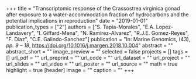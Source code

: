 +++
title = "Transcriptomic response of the Crassostrea virginica gonad after exposure to a water-accommodation fraction of hydrocarbons and the potential implications in reproduction"
date = "2019-01-01"
publication_types = ["2"]
authors = ["S. Tapia-Morales", "E.A. Lopez-Landavery", "I. Giffard-Mena", "N. Ramirez-Alvarez", "R.J.E. Gomez-Reyes", "F. Diaz", "C.E. Galindo-Sanchez"]
publication = "In: Marine Genomics, (43), _pp. 9 – 18_, https://doi.org/10.1016/j.margen.2018.10.004"
abstract = ""
abstract_short = ""
image_preview = ""
selected = false
projects = []
tags = []
url_pdf = ""
url_preprint = ""
url_code = ""
url_dataset = ""
url_project = ""
url_slides = ""
url_video = ""
url_poster = ""
url_source = ""
math = true
highlight = true
[header]
image = ""
caption = ""
+++
